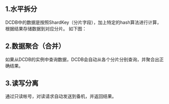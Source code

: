 ## 1.水平拆分
DCDB中的数据是按照ShardKey（分片字段），加上特定的hash算法进行计算，根据结果存储数据到对应分片。
如下图：
[](https://mc.qcloudimg.com/static/img/57840ef0e96459693947f66ad9139bf0/image.png)

## 2.数据聚合（合并）
如果从DCDB的实例中查询数据，DCDB会自动从各个分片分别查询，并聚合出正确结果。
[](https://mc.qcloudimg.com/static/img/76ac86ff49af90e8660bf85f9bf5725d/image.png)


## 3.读写分离

通过只读帐号，对读请求自动发送到备机，并返回结果。

[](https://mc.qcloudimg.com/static/img/e302e114b8de2b6db5883d927893a6e3/image.png)